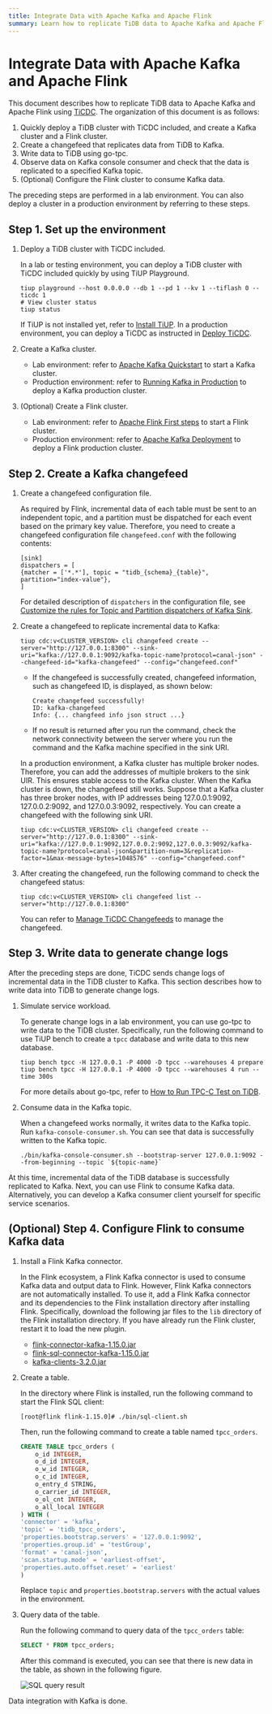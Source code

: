```yaml
---
title: Integrate Data with Apache Kafka and Apache Flink
summary: Learn how to replicate TiDB data to Apache Kafka and Apache Flink using TiCDC.
---
```


# Integrate Data with Apache Kafka and Apache Flink

This document describes how to replicate TiDB data to Apache Kafka and Apache Flink using [TiCDC](/ticdc/ticdc-overview.md). The organization of this document is as follows:

1. Quickly deploy a TiDB cluster with TiCDC included, and create a Kafka cluster and a Flink cluster.
2. Create a changefeed that replicates data from TiDB to Kafka.
3. Write data to TiDB using go-tpc.
4. Observe data on Kafka console consumer and check that the data is replicated to a specified Kafka topic.
5. (Optional) Configure the Flink cluster to consume Kafka data.

The preceding steps are performed in a lab environment. You can also deploy a cluster in a production environment by referring to these steps.

## Step 1. Set up the environment

1. Deploy a TiDB cluster with TiCDC included.

    In a lab or testing environment, you can deploy a TiDB cluster with TiCDC included quickly by using TiUP Playground.

    ```shell
    tiup playground --host 0.0.0.0 --db 1 --pd 1 --kv 1 --tiflash 0 --ticdc 1
    # View cluster status
    tiup status
    ```

    If TiUP is not installed yet, refer to [Install TiUP](/tiup/tiup-overview.md#install-tiup). In a production environment, you can deploy a TiCDC as instructed in [Deploy TiCDC](/ticdc/deploy-ticdc.md).

2. Create a Kafka cluster.

    - Lab environment: refer to [Apache Kafka Quickstart](https://kafka.apache.org/quickstart) to start a Kafka cluster.
    - Production environment: refer to [Running Kafka in Production](https://docs.confluent.io/platform/current/kafka/deployment.html) to deploy a Kafka production cluster.

3. (Optional) Create a Flink cluster.

    - Lab environment: refer to [Apache Flink First steps](https://nightlies.apache.org/flink/flink-docs-release-1.15/docs/try-flink/local_installation/) to start a Flink cluster.
    - Production environment: refer to [Apache Kafka Deployment](https://nightlies.apache.org/flink/flink-docs-release-1.15/docs/deployment/overview/) to deploy a Flink production cluster.

## Step 2. Create a Kafka changefeed

1. Create a changefeed configuration file.

    As required by Flink, incremental data of each table must be sent to an independent topic, and a partition must be dispatched for each event based on the primary key value. Therefore, you need to create a changefeed configuration file `changefeed.conf` with the following contents:

    ```
    [sink]
    dispatchers = [
    {matcher = ['*.*'], topic = "tidb_{schema}_{table}", partition="index-value"},
    ]
    ```

    For detailed description of `dispatchers` in the configuration file, see [Customize the rules for Topic and Partition dispatchers of Kafka Sink](/ticdc/ticdc-sink-to-kafka.md#customize-the-rules-for-topic-and-partition-dispatchers-of-kafka-sink).

2. Create a changefeed to replicate incremental data to Kafka:

    ```shell
    tiup cdc:v<CLUSTER_VERSION> cli changefeed create --server="http://127.0.0.1:8300" --sink-uri="kafka://127.0.0.1:9092/kafka-topic-name?protocol=canal-json" --changefeed-id="kafka-changefeed" --config="changefeed.conf"
    ```

    - If the changefeed is successfully created, changefeed information, such as changefeed ID, is displayed, as shown below:

        ```shell
        Create changefeed successfully!
        ID: kafka-changefeed
        Info: {... changfeed info json struct ...}
        ```

    - If no result is returned after you run the command, check the network connectivity between the server where you run the command and the Kafka machine specified in the sink URI.

    In a production environment, a Kafka cluster has multiple broker nodes. Therefore, you can add the addresses of multiple brokers to the sink UIR. This ensures stable access to the Kafka cluster. When the Kafka cluster is down, the changefeed still works. Suppose that a Kafka cluster has three broker nodes, with IP addresses being 127.0.0.1:9092, 127.0.0.2:9092, and 127.0.0.3:9092, respectively. You can create a changefeed with the following sink URI.

    ```shell
    tiup cdc:v<CLUSTER_VERSION> cli changefeed create --server="http://127.0.0.1:8300" --sink-uri="kafka://127.0.0.1:9092,127.0.0.2:9092,127.0.0.3:9092/kafka-topic-name?protocol=canal-json&partition-num=3&replication-factor=1&max-message-bytes=1048576" --config="changefeed.conf"
    ```

3. After creating the changefeed, run the following command to check the changefeed status:

    ```shell
    tiup cdc:v<CLUSTER_VERSION> cli changefeed list --server="http://127.0.0.1:8300"
    ```

    You can refer to [Manage TiCDC Changefeeds](/ticdc/ticdc-manage-changefeed.md) to manage the changefeed.

## Step 3. Write data to generate change logs

After the preceding steps are done, TiCDC sends change logs of incremental data in the TiDB cluster to Kafka. This section describes how to write data into TiDB to generate change logs.

1. Simulate service workload.

    To generate change logs in a lab environment, you can use go-tpc to write data to the TiDB cluster. Specifically, run the following command to use TiUP bench to create a `tpcc` database and write data to this new database.

    ```shell
    tiup bench tpcc -H 127.0.0.1 -P 4000 -D tpcc --warehouses 4 prepare
    tiup bench tpcc -H 127.0.0.1 -P 4000 -D tpcc --warehouses 4 run --time 300s
    ```

    For more details about go-tpc, refer to [How to Run TPC-C Test on TiDB](/benchmark/benchmark-tidb-using-tpcc.md).

2. Consume data in the Kafka topic.

    When a changefeed works normally, it writes data to the Kafka topic. Run `kafka-console-consumer.sh`. You can see that data is successfully written to the Kafka topic.

    ```shell
    ./bin/kafka-console-consumer.sh --bootstrap-server 127.0.0.1:9092 --from-beginning --topic `${topic-name}`
    ```

At this time, incremental data of the TiDB database is successfully replicated to Kafka. Next, you can use Flink to consume Kafka data. Alternatively, you can develop a Kafka consumer client yourself for specific service scenarios.

## (Optional) Step 4. Configure Flink to consume Kafka data

1. Install a Flink Kafka connector.

    In the Flink ecosystem, a Flink Kafka connector is used to consume Kafka data and output data to Flink. However, Flink Kafka connectors are not automatically installed. To use it, add a Flink Kafka connector and its dependencies to the Flink installation directory after installing Flink. Specifically, download the following jar files to the `lib` directory of the Flink installation directory. If you have already run the Flink cluster, restart it to load the new plugin.

    - [flink-connector-kafka-1.15.0.jar](https://repo.maven.apache.org/maven2/org/apache/flink/flink-connector-kafka/1.15.0/flink-connector-kafka-1.15.0.jar)
    - [flink-sql-connector-kafka-1.15.0.jar](https://repo.maven.apache.org/maven2/org/apache/flink/flink-sql-connector-kafka/1.15.0/flink-sql-connector-kafka-1.15.0.jar)
    - [kafka-clients-3.2.0.jar](https://repo.maven.apache.org/maven2/org/apache/kafka/kafka-clients/3.2.0/kafka-clients-3.2.0.jar)

2. Create a table.

    In the directory where Flink is installed, run the following command to start the Flink SQL client:

    ```shell
    [root@flink flink-1.15.0]# ./bin/sql-client.sh
    ```

    Then, run the following command to create a table named `tpcc_orders`.

    ```sql
    CREATE TABLE tpcc_orders (
        o_id INTEGER,
        o_d_id INTEGER,
        o_w_id INTEGER,
        o_c_id INTEGER,
        o_entry_d STRING,
        o_carrier_id INTEGER,
        o_ol_cnt INTEGER,
        o_all_local INTEGER
    ) WITH (
    'connector' = 'kafka',
    'topic' = 'tidb_tpcc_orders',
    'properties.bootstrap.servers' = '127.0.0.1:9092',
    'properties.group.id' = 'testGroup',
    'format' = 'canal-json',
    'scan.startup.mode' = 'earliest-offset',
    'properties.auto.offset.reset' = 'earliest'
    )
    ```

    Replace `topic` and `properties.bootstrap.servers` with the actual values in the environment.

3. Query data of the table.

    Run the following command to query data of the `tpcc_orders` table:

    ```sql
    SELECT * FROM tpcc_orders;
    ```

    After this command is executed, you can see that there is new data in the table, as shown in the following figure.

    ![SQL query result](https://download.pingcap.com/images/docs/integrate/sql-query-result.png)

Data integration with Kafka is done.
